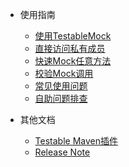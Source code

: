 - 使用指南
  - [使用TestableMock](zh-cn/doc/usage.md)
  - [直接访问私有成员](zh-cn/doc/private-accessor.md)
  - [快速Mock任意方法](zh-cn/doc/use-mock.md)
  - [校验Mock调用](zh-cn/doc/matcher.md)
  - [常见使用问题](zh-cn/doc/frequency-asked-questions.md)
  - [自助问题排查](zh-cn/doc/troubleshooting.md)

- 其他文档
  - [Testable Maven插件](zh-cn/doc/use-maven-plugin.md)
  - [Release Note](zh-cn/doc/release-note.md)
